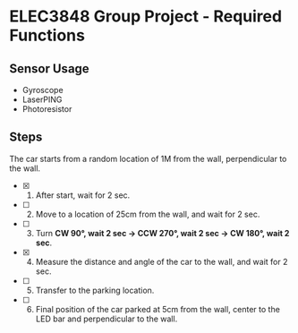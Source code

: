 # ELEC3848 Group Project - Required Functions

## Sensor Usage

* Gyroscope
* LaserPING
* Photoresistor

## Steps

The car starts from a random location of 1M from the wall, perpendicular to the wall.

* [x] 1. After start, wait for 2 sec.
* [ ] 2. Move to a location of 25cm from the wall, and wait for 2 sec.
* [ ] 3. Turn **CW 90°, wait 2 sec → CCW 270°, wait 2 sec → CW 180°, wait 2 sec**.
* [x] 4. Measure the distance and angle of the car to the wall, and wait for 2 sec.
* [ ] 5. Transfer to the parking location.
* [ ] 6. Final position of the car parked at 5cm from the wall, center to the LED bar and perpendicular to the wall.

